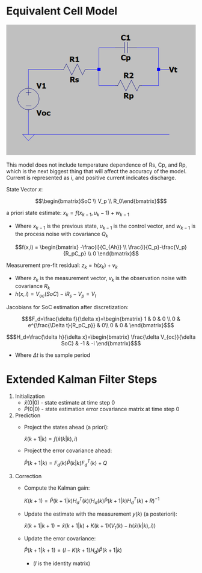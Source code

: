 # Equivalent Cell Model
![](docs/circuit.png)

This model does not include temperature dependence of Rs, Cp, and Rp, which is the next biggest thing that will affect the accuracy of the model. Current is represented as $i$, and positive current indicates discharge.

State Vector $x$:
```math
\begin{bmatrix}SoC \\ V_p \\ R_0\end{bmatrix}$
```

a priori state estimate: $x_k=f(x_{k-1},u_k-1)+w_{k-1}$
- Where $x_{k-1}$ is the previous state, $u_{k-1}$ is the control vector, and $w_{k-1}$ is the process noise with covariance $Q_k$
```math 
f(x,i) = \begin{bmatrix}
-\frac{i}{C_{Ah}} \\
\frac{i}{C_p}-\frac{V_p}{R_pC_p} \\
0
\end{bmatrix}
```

Measurement pre-fit residual: $z_k=h(x_k)+v_k$
- Where $z_k$ is the measurement vector, $v_k$ is the observation noise with covariance $R_k$
- $h(x,i)=V_{oc}(SoC)-iR_s-V_p=V_t$

Jacobians for SoC estimation after discretization:
```math
$F_d=\frac{\delta f}{\delta x}=\begin{bmatrix}
1 & 0 & 0 \\
0 & e^{\frac{\Delta t}{R_pC_p}} & 0\\
0 & 0 & 
\end{bmatrix}$
```
```math
$H_d=\frac{\delta h}{\delta x}=\begin{bmatrix}
\frac{\delta V_{oc}}{\delta SoC} & -1 & -i
\end{bmatrix}$
```
- Where $\Delta t$ is the sample period

# Extended Kalman Filter Steps
1. Initialization
    - $\hat{x}(0|0)$ - state estimate at time step 0
    - $\hat{P}(0|0)$ - state estimation error covariance matrix at time step 0
2. Prediction
    - Project the states ahead (a priori):

        $\hat{x}(k+1|k)=f(\hat{x}(k|k),i)$
    - Project the error covariance ahead:

        $\hat{P}(k+1|k)=F_d(k)\hat{P}(k|k)F_d^T(k)+Q$
3. Correction
    - Compute the Kalman gain:
        
        $K(k+1)=\hat{P}(k+1|k)H_d^T(k)(H_d(k)\hat{P}(k+1|k)H_d^T(k)+R)^{-1}$
    - Update the estimate with the measurement $y(k)$ (a posteriori):
    
        $\hat{x}(k+1|k+1)=\hat{x}(k+1|k)+K(k+1)(V_t(k)-h(\hat{x}(k|k),i))$
    - Update the error covariance:
        
        $\hat{P}(k+1|k+1)=(I-K(k+1)H_d)\hat{P}(k+1|k)$
        - ($I$ is the identity matrix)
